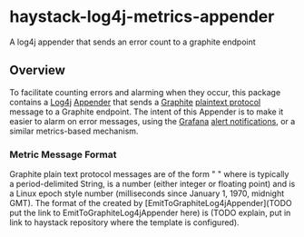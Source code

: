 # haystack-log4j-metrics-appender
A log4j appender that sends an error count to a graphite endpoint

## Overview
To facilitate counting errors and alarming when they occur, this package contains a
[Log4j](https://en.wikipedia.org/wiki/Log4j)
[Appender](https://logging.apache.org/log4j/1.2/apidocs/org/apache/log4j/Appender.html)
that sends a [Graphite](https://graphiteapp.org/)
[plaintext protocol](http://graphite.readthedocs.io/en/latest/feeding-carbon.html#the-plaintext-protocol)
message to a Graphite endpoint. The intent of this Appender is to make it easier to alarm on error messages,
using the [Grafana](https://grafana.com/) [alert notifications](http://docs.grafana.org/alerting/notifications/),
or a similar metrics-based mechanism.

### Metric Message Format
Graphite plain text protocol messages are of the form "<name> <value> <timestamp>" where <name> is typically a
period-delimited String, <value> is a number (either integer or floating point) and <timestamp> is a Linux epoch
style number (milliseconds since January 1, 1970, midnight GMT). The format of the <name> created by
[EmitToGraphiteLog4jAppender](TODO put the link to EmitToGraphiteLog4jAppender here) is (TODO explain, put in link
to haystack repository where the template is configured).